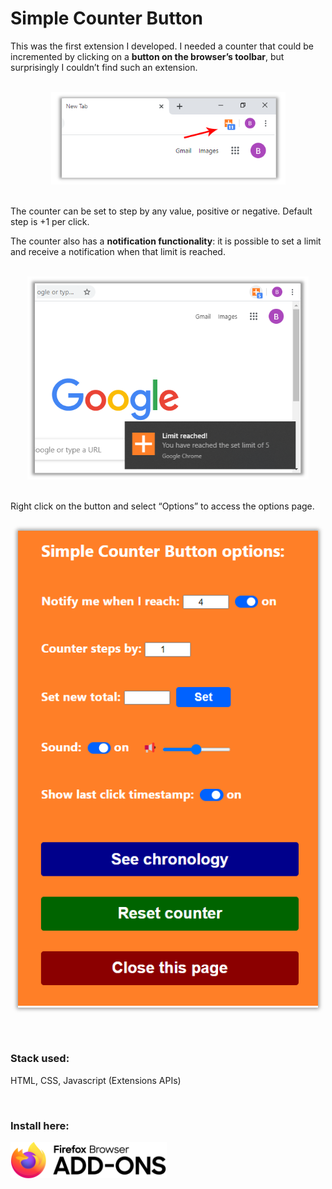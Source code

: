 # Simple Counter Button

This was the first extension I developed. I needed a counter that could be incremented by clicking on a **button on the browser’s toolbar**, but surprisingly I couldn’t find such an extension.

<br/>
<div align="center" >
  <img src="Docs/Screenshots/simple_counter_button.PNG" alt="Simple Counter Button screenshot 1" width="375px">
</div>
<br/>

The counter can be set to step by any value, positive or negative. Default step is +1 per click.

The counter also has a **notification functionality**: it is possible to set a limit and receive a notification when that limit is reached.

<br/>
<div align="center" >
  <img src="Docs/Screenshots/simple_counter_button_notification.PNG" alt="Simple Counter Button screenshot notification" width="450px">
</div>
<br/>

Right click on the button and select “Options” to access the options page.

<br/>
<div align="center" style="box-shadow: 0 0 6px 2px rgba(0, 0, 0, 0.4); max-width: 480px; margin: auto;">  
  <img src="Docs/Screenshots/simple_counter_button_options_new.PNG" alt="Simple Counter Button screenshot options">
</div>
<br/>  
  
&nbsp;  

### Stack used:

HTML, CSS, Javascript (Extensions APIs)

&nbsp;
  
### Install here: 

<a href=""><kbd><img src="Docs/Screenshots/firefox-logo.png" alt="Firefox web store button" width="250px" ></kbd></a>
